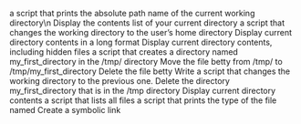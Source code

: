 a script that prints the absolute path name of the current working directory\n
Display the contents list of your current directory
a script that changes the working directory to the user’s home directory
Display current directory contents in a long format
Display current directory contents, including hidden files
a script that creates a directory named my_first_directory in the /tmp/ directory
Move the file betty from /tmp/ to /tmp/my_first_directory
Delete the file betty
Write a script that changes the working directory to the previous one.
Delete the directory my_first_directory that is in the /tmp directory 
Display current directory contents
a script that lists all files
 a script that prints the type of the file named
Create a symbolic link 
